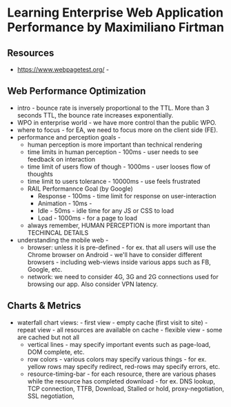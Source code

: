 # Learning Enterprise Web Application Performance by Maximiliano Firtman

## Resources
- https://www.webpagetest.org/ - 

## Web Performance Optimization
- intro - bounce rate is inversely proportional to the TTL.  More than 3 seconds TTL, the bounce rate increases exponentially.
- WPO in enterprise world - we have more control than the public WPO.
- where to focus - for EA, we need to focus more on the client side (FE).
- performance and perception goals - 
    - human perception is more important than technical rendering
    - time limits in human perception - 100ms - user needs to see feedback on interaction
    - time limit of users flow of though - 1000ms - user looses flow of thoughts
    - time limit to users tolerance - 10000ms - use feels frustrated
    - RAIL Performannce Goal (by Google)
        - Response - 100ms - time limit for response on user-interaction
        - Animation - 10ms - 
        - Idle - 50ms - idle time for any JS or CSS to load
        - Load - 1000ms - for a page to load
    - always remember, HUMAN PERCEPTION is more important than TECHINCAL DETAILS
- understanding the mobile web - 
    - browser: unless it is pre-defined - for ex. that all users will use the Chrome browser on Android - we'll have to consider different browsers - including web-views inside various apps such as FB, Google, etc.
    - network: we need to consider 4G, 3G and 2G connections used for browsing our app.  Also consider VPN latency.

## Charts & Metrics
- waterfall chart
    views:
        - first view - empty cache (first visit to site)
        - repeat view - all resources are available on cache
        - flexible view - some are cached but not all
    - vertical lines - may specify important events such as page-load, DOM complete, etc.
    - row colors - various colors may specify various things - for ex. yellow rows may specify redirect, red-rows may specify errors, etc.
    - resource-timing-bar - for each resource, there are various phases while the resource has completed download - for ex. DNS lookup, TCP connection, TTFB, Download, Stalled or hold, proxy-negotiation, SSL negotiation, 


    